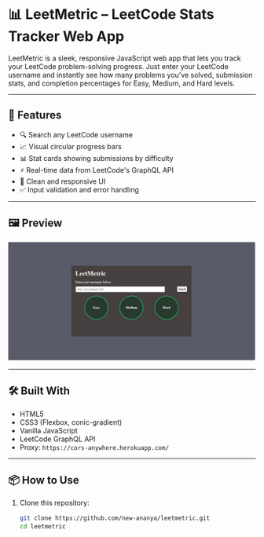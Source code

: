 # 📊 LeetMetric – LeetCode Stats Tracker Web App

LeetMetric is a sleek, responsive JavaScript web app that lets you track your LeetCode problem-solving progress. Just enter your LeetCode username and instantly see how many problems you’ve solved, submission stats, and completion percentages for Easy, Medium, and Hard levels.

---

## 🚀 Features

- 🔍 Search any LeetCode username
- 📈 Visual circular progress bars
- 📊 Stat cards showing submissions by difficulty
- ⚡ Real-time data from LeetCode's GraphQL API
- 🎨 Clean and responsive UI
- ✅ Input validation and error handling

---

## 🖼️ Preview

![screenshot](./screenshot.png.jpg) <!-- You can take a screenshot and save it as "screenshot.png" -->

---

## 🛠️ Built With

- HTML5  
- CSS3 (Flexbox, conic-gradient)  
- Vanilla JavaScript  
- LeetCode GraphQL API  
- Proxy: `https://cors-anywhere.herokuapp.com/`

---

## 📦 How to Use

1. Clone this repository:
   ```bash
   git clone https://github.com/new-ananya/leetmetric.git
   cd leetmetric
